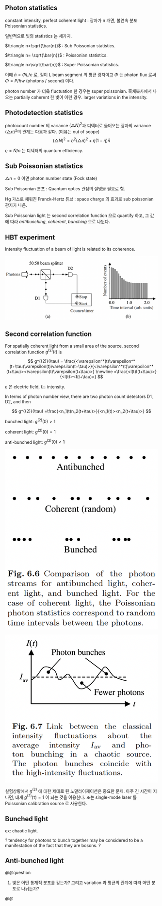 ## Photon statistics

constant intensity, perfect coherent light : 광자가 n 개면, 불연속 분포 Poissonian statistics.

일반적으로 빛의 statistics 는 세가지. 

$\triangle n<\sqrt{\bar{n}}$ : Sub Poissonian statistics.

$\triangle n= \sqrt{\bar{n}}$ : Poissonian statistics.

$\triangle n>\sqrt{\bar{n}}$ : Super Poissonian statistics.

이때 $\bar{n} = \Phi L/c$ 로, 길이 L beam segment 의 평균 광자이고 $\Phi$ 는 photon flux 로써 $\Phi = P/\hbar w$ (photons / second) 이다.

photon number 가 더욱 fluctuation 한 경우는 super poissonian. 흑체복사에서 나오는 partially coherent 한 빛이 이런 경우. larger variations in the intensity.

## Photodetection statistics

photocount number 의 variance $(\triangle N)^2$과 디텍터로 들어오는 광자의 variance $(\triangle n)^2$의 관계는 다음과 같다. (이유는 out of scope)
$$
(\triangle N)^2 = \eta^2 (\triangle n)^2 + \eta (1 - \eta)\bar{n}
$$

$\eta =\bar{N}/\bar{n}$ 는 디텍터의 quantum efficiency. 


## Sub Poissonian statistics

$\triangle n =0$ 이면 photon number state (Fock state)

Sub Poissonian 분포 : Quantum optics 관점의 설명을 필요로 함.

Hg 가스로 채워진 Franck-Hertz 튜브 : space charge 의 효과로 sub poissonian 광자가 나옴.

Sub Poissonian light 는 second correlation function 으로 quantify 하고, 그 값에 따라 *antibunching*, *coherent*, *bunching* 으로 나뉜다.

## HBT experiment

Intensity fluctuation of a beam of light is related to its coherence.

![hbt_photon_count.png](./img/hbt_photon_count.png)

## Second correlation function

For spatially coherent light from a small area of the source, second correlation function $g^(2)(t)$ is

$$
g^{(2)}(\tau) = \frac{<\varepsilon^*(t)\varepsilon^*(t+\tau)\varepsilon(t)\varepsilon(t+\tau)>}{<\varepsilon^*(t)\varepsilon^*(t+\tau)><\varepsilon(t)\varepsilon(t+\tau)>}
\newline
=\frac{<I(t)I(t+\tau)>}{<I(t)><I(t+\tau)>}
$$

$\varepsilon$ 은 electric field, $I$는 intensity.

In terms of photon number view, there are two photon count detectors D1, D2, and then 

$$
g^{(2)}(\tau) =\frac{<n_1(t)n_2(t+\tau)>}{<n_1(t)><n_2(t+\tau)>}
$$

bunched light: $g^{(2)}(0) > 1$

coherent light: $g^{(2)}(0) = 1$

anti-bunched light: $g^{(2)}(0) < 1$

![bunched_light.png](./img/bunched_light.png)

![intensity_fluctuation_photon_bunch.png](./img/intensity_fluctuation_photon_bunch.png)

실험상황에서 $g^{(2)}$ 에 대한 제대로 된 노말라이제이션은 중요한 문제. 아주 긴 시간이 지나면, 대개 $g^{(2)}(\tau)=1$ 이 되는 것을 이용한다. 또는 single-mode laser 를 Poissonian calibration source 로 사용한다.

## Bunched light

ex: chaotic light. 

? tendency for photons to bunch together may be considered to be a manifestation of the fact that they are bosons. ?

## Anti-bunched light



@@question

1. 빛은 어떤 통계적 분포를 갖는가? 그리고 variation 과 평균의 관계에 따라 어떤 분포로 나뉘는가?

@@

